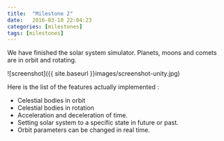 ```yaml
---
title:  "Milestone 2"
date:   2016-03-10 22:04:23
categories: [milestones]
tags: [milestones]
---
```


We have finished the solar system simulator. Planets, moons and comets are in orbit and rotating.

![screenshot]({{ site.baseurl }}images/screenshot-unity.jpg)

Here is the list of the features actually implemented :

- Celestial bodies in orbit
- Celestial bodies in rotation
- Acceleration and deceleration of time.
- Setting solar system to a specific state in future or past.
- Orbit parameters can be changed in real time.
